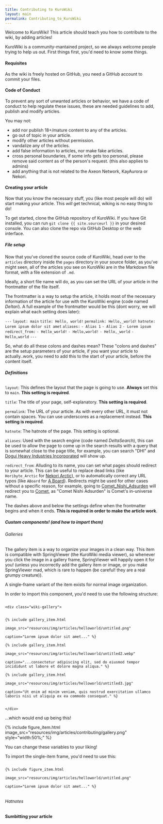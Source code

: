 ```yaml
---
title: Contributing to KuroWiki
layout: main
permalink: Contributing_to_KuroWiki
---
```


Welcome to KuroWiki! This article should teach you how to contribute to the wiki, by adding articles!

KuroWiki is a community-mantained project, so we always welcome people trying to help us out. First things first, you'd need to know some things.

#### Requisites

As the wiki is freely hosted on GitHub, you need a GitHub account to commit your files.

#### Code of Conduct

To prevent any sort of unwanted articles or behavior, we have a code of conduct to help regulate these issues, these are needed guidelines to add, publish and modify articles.

You may not:

- add nor publish 18+/mature content to any of the articles.
- go out of topic in your article.
- modify other articles without permission.
- vandalize any of the articles.
- add false information to articles, nor make fake articles.
- cross personal boundaries, if some info gets too personal, please remove said content as of the person's request. (this also applies to admins)
- add anything that is not related to the Axeon Network, KayAurora or Nekori. 

#### Creating your article

Now that you know the necessary stuff, you (like most people will do) will start making your article. This *will* get technical, wiking is no easy thing to do!

To get started, clone the GitHub repository of KuroWiki. If you have Git installed, you can run `git clone {{ site.sourceurl }}` in your desired console. You can also clone the repo via GitHub Desktop or the web interface.

##### File setup

Now that you've cloned the source code of KuroWiki, head over to the `articles` directory inside the `pages` directory in your source folder, as you've might seen, all of the articles you see on KuroWiki are in the Markdown file format, with a file extension of `.md`.

Ideally, a short file name will do, as you can set the URL of your article in the frontmatter of the file itself.

The frontmatter is a way to setup the article, it holds most of the necessary information of the article for use with the KuroWiki engine (code named *Deltari*). A full example of the frontmatter would be this (dont worry, we will explain what each setting does later): 

`---`
`layout: main`
`title: Hello, world!`
`permalink: Hello,_world!`
`hatnote: Lorem ipsum dolor sit amet`
`aliases:`
`- Alias 1`
`- Alias 2`
`- Lorem ipsum`
`redirect_from:`
`- Hello_world!`
`- Hello,world!`
`- Hello,_world`
`- Hello,world`
`---`

So, what do all these colons and dashes mean? These "colons and dashes" are the setup parameters of your article, if you want your article to actually..work, you need to add this to the start of your article, before the content itself.

###### **Definitions**

`layout`: This defines the layout that the page is going to use. **Always** set this to `main`. **This setting is required**.

`title`: The title of your page, self-explanatory. **This setting is required**.

`permalink`: The URL of your article. As with every other URL, it must not contain spaces. You can use underscores as a replacement instead. **This setting is required**.

`hatnote`: The hatnote of the page. This setting is optional.

`aliases`: Used with the search engine (code named *DeltaSearch*), this can be used to allow the page to come up in the search results with a query that is somewhat close to the page title, for example, you can search "DHI" and [Dogui Heavy Industries Incorporated](Dogui_Heavy_Industries_Incorporated) will show up.

`redirect_from`: Alluding to its name, you can set what pages should redirect to your article. This can be useful to replace dead links (like `Horibyte_Arctic` for [Nekori Arctic](Nekori_Arctic)), or to automatically correct any URL typos (like `ABoard` for [A Board](A_Board)). Redirects might be used for other cases without a specific reason, for example, going to [Comet_Nishi_Adsurden](Comet_Nishi_Adsurden) will redirect you to [Comet](Comet), as "Comet Nishi Adsurden" is Comet's in-universe name.

The dashes above and below the settings define when the frontmatter begins and when it ends. **This is required in order to make the article work**.

##### Custom components! (and how to import them)

###### Galleries

The gallery item is a way to organize your images in a clean way. This item is compatible with SpringViewer (the KuroWiki media viewer), so whenever you click the image in a gallery frame, SpringViewer will happily open it for you! (unless you incorrectly add the gallery item or image, or you make SpringViewer mad, which is rare to happen (be careful! they are a real grumpy creature)).

A single-frame variant of the item exists for normal image organization.

In order to import this component, you'd need to use the following structure:

<code>
&lt;div class="wiki-gallery"><br><br>
{&percnt; include gallery_item.html<br>
image_src="resources/img/articles/helloworld/untitled.png"<br>
caption="Lorem ipsum dolor sit amet..." &percnt;}<br>
{&percnt; include gallery_item.html<br>
image_src="resources/img/articles/helloworld/untitled2.webp"<br>
caption="...consectetur adipiscing elit, sed do eiusmod tempor incididunt ut labore et dolore magna aliqua." &percnt;}<br>
{&percnt; include gallery_item.html<br>
image_src="resources/img/articles/helloworld/untitled3.jpg"<br>
caption="Ut enim ad minim veniam, quis nostrud exercitation ullamco laboris nisi ut aliquip ex ea commodo consequat." &percnt;}<br><br>
&lt;/div>
</code>

...which would end up being this!

{% include figure_item.html 
    image_src="resources/img/articles/contributing/gallery.png" 
    style="width:50%;" %}

You can change these variables to your liking!

To import the single-item frame, you'd need to use this:

<code>
{&percnt; include figure_item.html<br>
image_src="resources/img/articles/helloworld/untitled.png"<br>
caption="Lorem ipsum dolor sit amet..." &percnt;}<br>
</code>

###### Hatnotes


#### Sumbitting your article